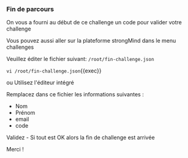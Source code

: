 
### Fin de parcours

On vous a fourni au début de ce challenge un code pour valider votre challenge

Vous pouvez aussi aller sur la plateforme strongMind dans le menu challenges

Veuillez éditer le fichier suivant: `/root/fin-challenge.json`

`vi /root/fin-challenge.json`{{exec}}

ou Utilisez l'éditeur intégré


Remplacez dans ce fichier les informations suivantes :

- Nom
- Prénom
- email
- code

Validez - Si tout est OK alors la fin de challenge est arrivée

Merci !